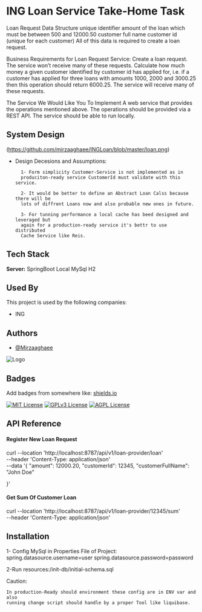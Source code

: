 
# ING Loan Service Take-Home Task

Loan Request Data Structure
unique identifier
amount of the loan which must be between 500 and 12000.50 
customer full name
customer id (unique for each customer)
All of this data is required to create a loan request.

Business Requirements for Loan Request Service:
Create a loan request. The service won’t receive many of these requests.
Calculate how much money a given customer identified by customer id has applied for, i.e. if a customer has applied for three loans with amounts 1000, 2000 and 3000.25 then this operation should return 6000.25. The service will receive many of these requests.

The Service We Would Like You To Implement
A web service that provides the operations mentioned above.
The operations should be provided via a REST API.
The service should be able to run locally. 




## System Design
(https://github.com/mirzaaghaee/INGLoan/blob/master/loan.png)

+ Design Decesions and Assumptions:

        1- Form simplicity Customer-Service is not implemented as in       
        produciton-ready service CustomerId must validate with this service.

        2- It would be better to define an Abstract Loan Calss because there will be
        lots of diffrent Loans now and also probable new ones in future.
        
        3- For tunning performance a local cache has beed designed and leveraged but
        again for a production-ready service it's bettr to use distributed 
        Cache Service like Reis.
## Tech Stack



**Server:** 
SpringBoot
Local MySql 
H2 


## Used By

This project is used by the following companies:

- ING



## Authors

- [@Mirzaaghaee](https://github.com/mirzaaghaee/INGLoan)


![Logo](https://logowik.com/content/uploads/images/614_ingbank.jpg)


## Badges

Add badges from somewhere like: [shields.io](https://shields.io/)

[![MIT License](https://img.shields.io/badge/License-MIT-green.svg)](https://choosealicense.com/licenses/mit/)
[![GPLv3 License](https://img.shields.io/badge/License-GPL%20v3-yellow.svg)](https://opensource.org/licenses/)
[![AGPL License](https://img.shields.io/badge/license-AGPL-blue.svg)](http://www.gnu.org/licenses/agpl-3.0)


## API Reference

#### Register New Loan Request

curl --location 'http://localhost:8787/api/v1/loan-provider/loan' \
--header 'Content-Type: application/json' \
--data '{
  "amount": 12000.20,
  "customerId": 12345,
  "customerFullName": "John Doe"
  
}'

#### Get Sum Of Customer Loan

curl --location 'http://localhost:8787/api/v1/loan-provider/12345/sum' \
--header 'Content-Type: application/json'

## Installation

1- Config MySql in Properties File of Project:
    spring.datasource.username=user
    spring.datasource.password=password

2-Run resources:/init-db/initial-schema.sql

Caution:

    In production-Ready should environment these config are in ENV var and also
    running change script should handle by a proper Tool like liquibase.
